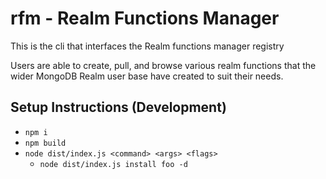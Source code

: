 # rfm - Realm Functions Manager

This is the cli that interfaces the Realm functions manager registry

Users are able to create, pull, and browse various realm functions that the wider MongoDB Realm user
base have created to suit their needs.

## Setup Instructions (Development)

- `npm i`
- `npm build`
- `node dist/index.js <command> <args> <flags>`
	- `node dist/index.js install foo -d`